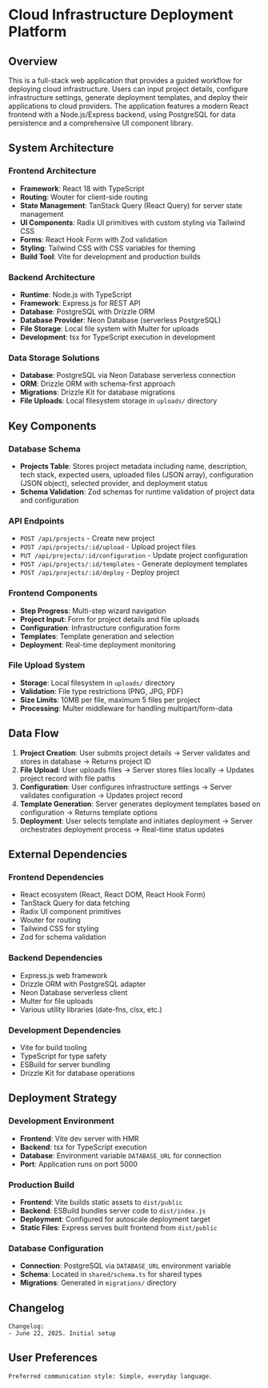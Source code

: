 # Cloud Infrastructure Deployment Platform

## Overview

This is a full-stack web application that provides a guided workflow for deploying cloud infrastructure. Users can input project details, configure infrastructure settings, generate deployment templates, and deploy their applications to cloud providers. The application features a modern React frontend with a Node.js/Express backend, using PostgreSQL for data persistence and a comprehensive UI component library.

## System Architecture

### Frontend Architecture
- **Framework**: React 18 with TypeScript
- **Routing**: Wouter for client-side routing
- **State Management**: TanStack Query (React Query) for server state management
- **UI Components**: Radix UI primitives with custom styling via Tailwind CSS
- **Forms**: React Hook Form with Zod validation
- **Styling**: Tailwind CSS with CSS variables for theming
- **Build Tool**: Vite for development and production builds

### Backend Architecture
- **Runtime**: Node.js with TypeScript
- **Framework**: Express.js for REST API
- **Database**: PostgreSQL with Drizzle ORM
- **Database Provider**: Neon Database (serverless PostgreSQL)
- **File Storage**: Local file system with Multer for uploads
- **Development**: tsx for TypeScript execution in development

### Data Storage Solutions
- **Database**: PostgreSQL via Neon Database serverless connection
- **ORM**: Drizzle ORM with schema-first approach
- **Migrations**: Drizzle Kit for database migrations
- **File Uploads**: Local filesystem storage in `uploads/` directory

## Key Components

### Database Schema
- **Projects Table**: Stores project metadata including name, description, tech stack, expected users, uploaded files (JSON array), configuration (JSON object), selected provider, and deployment status
- **Schema Validation**: Zod schemas for runtime validation of project data and configuration

### API Endpoints
- `POST /api/projects` - Create new project
- `POST /api/projects/:id/upload` - Upload project files
- `PUT /api/projects/:id/configuration` - Update project configuration
- `POST /api/projects/:id/templates` - Generate deployment templates
- `POST /api/projects/:id/deploy` - Deploy project

### Frontend Components
- **Step Progress**: Multi-step wizard navigation
- **Project Input**: Form for project details and file uploads
- **Configuration**: Infrastructure configuration form
- **Templates**: Template generation and selection
- **Deployment**: Real-time deployment monitoring

### File Upload System
- **Storage**: Local filesystem in `uploads/` directory
- **Validation**: File type restrictions (PNG, JPG, PDF)
- **Size Limits**: 10MB per file, maximum 5 files per project
- **Processing**: Multer middleware for handling multipart/form-data

## Data Flow

1. **Project Creation**: User submits project details → Server validates and stores in database → Returns project ID
2. **File Upload**: User uploads files → Server stores files locally → Updates project record with file paths
3. **Configuration**: User configures infrastructure settings → Server validates configuration → Updates project record
4. **Template Generation**: Server generates deployment templates based on configuration → Returns template options
5. **Deployment**: User selects template and initiates deployment → Server orchestrates deployment process → Real-time status updates

## External Dependencies

### Frontend Dependencies
- React ecosystem (React, React DOM, React Hook Form)
- TanStack Query for data fetching
- Radix UI component primitives
- Wouter for routing
- Tailwind CSS for styling
- Zod for schema validation

### Backend Dependencies
- Express.js web framework
- Drizzle ORM with PostgreSQL adapter
- Neon Database serverless client
- Multer for file uploads
- Various utility libraries (date-fns, clsx, etc.)

### Development Dependencies
- Vite for build tooling
- TypeScript for type safety
- ESBuild for server bundling
- Drizzle Kit for database operations

## Deployment Strategy

### Development Environment
- **Frontend**: Vite dev server with HMR
- **Backend**: tsx for TypeScript execution
- **Database**: Environment variable `DATABASE_URL` for connection
- **Port**: Application runs on port 5000

### Production Build
- **Frontend**: Vite builds static assets to `dist/public`
- **Backend**: ESBuild bundles server code to `dist/index.js`
- **Deployment**: Configured for autoscale deployment target
- **Static Files**: Express serves built frontend from `dist/public`

### Database Configuration
- **Connection**: PostgreSQL via `DATABASE_URL` environment variable
- **Schema**: Located in `shared/schema.ts` for shared types
- **Migrations**: Generated in `migrations/` directory

## Changelog

```
Changelog:
- June 22, 2025. Initial setup
```

## User Preferences

```
Preferred communication style: Simple, everyday language.
```